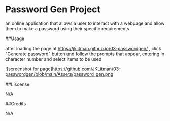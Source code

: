 # Password Gen Project
an online application that allows a user to interact with a webpage and allow them to make a password using their specific requirements

##Usage

after loading the page at https://jklitman.github.io/03-passwordgen/ , click "Generate password" button and follow the prompts that appear, entering in character number and select items to be used

![screenshot for page]https://github.com/JKLitman/03-passwordgen/blob/main/Assets/password_gen.png

##Liscense

N/A

##Credits

N/A
